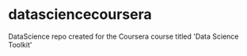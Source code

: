 # datasciencecoursera
DataScience repo created for the Coursera course titled 'Data Science Toolkit'
